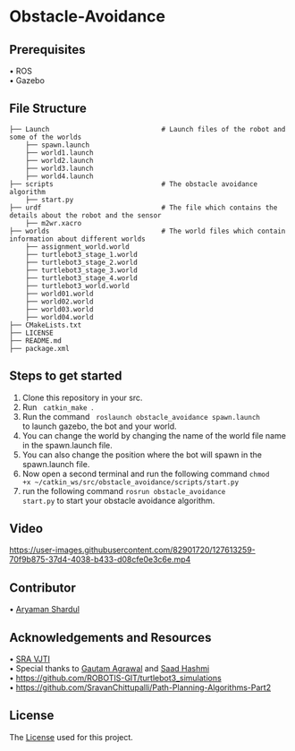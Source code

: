 # Obstacle-Avoidance

## Prerequisites
•	ROS </br>
•	Gazebo

## File Structure 
    ├── Launch                            # Launch files of the robot and some of the worlds
        ├── spawn.launch         
        ├── world1.launch            
        ├── world2.launch         
        ├── world3.launch
        ├── world4.launch
    ├── scripts                           # The obstacle avoidance algorithm
        ├── start.py                
    ├── urdf                              # The file which contains the details about the robot and the sensor
        ├── m2wr.xacro 
    ├── worlds                            # The world files which contain information about different worlds 
        ├── assignment_world.world        
        ├── turtlebot3_stage_1.world            
        ├── turtlebot3_stage_2.world          
        ├── turtlebot3_stage_3.world
        ├── turtlebot3_stage_4.world
        ├── turtlebot3_world.world
        ├── world01.world          
        ├── world02.world
        ├── world03.world
        ├── world04.world
    ├── CMakeLists.txt
    ├── LICENSE
    ├── README.md
    ├── package.xml
    
## Steps to get started
1. Clone this repository in your src.
2. Run <code> catkin_make </code>.
3. Run the command <code> roslaunch obstacle_avoidance spawn.launch </code> to launch gazebo, the bot and your world.
4. You can change the world by changing the name of the world file name in the spawn.launch file.
5. You can also change the position where the bot will spawn in the spawn.launch file.
6. Now open a second terminal and run the following command <code>chmod +x ~/catkin_ws/src/obstacle_avoidance/scripts/start.py</code>
7. run the following command <code>rosrun obstacle_avoidance start.py</code> to start your obstacle avoidance algorithm.

## Video
https://user-images.githubusercontent.com/82901720/127613259-70f9b875-37d4-4038-b433-d08cfe0e3c6e.mp4

## Contributor
•	[Aryaman Shardul](https://github.com/Aryaman22102002)

## Acknowledgements and Resources
•	[SRA VJTI](https://www.sravjti.in/) </br>
•	Special thanks to [Gautam Agrawal](https://github.com/gautam-dev-maker) and [Saad Hashmi](https://github.com/hashmis79) </br>
•	https://github.com/ROBOTIS-GIT/turtlebot3_simulations</br>
• https://github.com/SravanChittupalli/Path-Planning-Algorithms-Part2

## License
The [License](https://github.com/Aryaman22102002/Obstacle-Avoidance/blob/main/LICENSE) used for this project.



